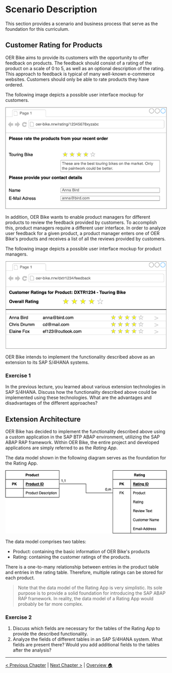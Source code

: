 # Scenario Description

This section provides a scenario and business process that serve as the foundation
for this curriculum.

## Customer Rating for Products

OER Bike aims to provide its customers with the opportunity to offer feedback on
products. The feedback should consist of a rating of the product on a scale of 0
to 5, as well as an optional description of the rating. This approach to feedback
is typical of many well-known e-commerce websites. Customers should only be able
to rate products they have ordered.

The following image depicts a possible user interface mockup for customers.

![Customer User Interface](imgs/scenario/customer_feedback_mock.drawio.png)

In addition, OER Bike wants to enable product managers for different products to
review the feedback provided by customers. To accomplish this, product managers require
a different user interface. In order to analyze user feedback for a given product,
a product manager enters one of OER Bike's products and receives a list of all
the reviews provided by customers.

The following image depicts a possible user interface mockup for product managers.

![Product Manager User Interface](imgs/scenario/product_feedback_mock.drawio.png)

OER Bike intends to implement the functionality described above as an extension to its SAP S/4HANA systems.

### Exercise 1

In the previous lecture, you learned about various extension technologies in SAP
S/4HANA. Discuss how the functionality described above could be implemented using
these technologies. What are the advantages and disadvantages of the different approaches?

## Extension Architecture

OER Bike has decided to implement the functionality described above using a custom
application in the SAP BTP ABAP environment, utilizing the SAP ABAP RAP framework.
Within OER Bike, the entire project and developed applications are simply referred
to as the _Rating App_.

The data model shown in the following diagram serves as the foundation for the Rating App.

![Data Model for the Rating Application](imgs/scenario/scenario_data_model.drawio.png)

The data model comprises two tables:

- Product: containing the basic information of OER Bike's products
- Rating: containing the customer ratings of the products.

There is a one-to-many relationship between entries in the product table and entries
in the rating table. Therefore, multiple ratings can be stored for each product.

> Note that the data model of the Rating App is very simplistic. Its sole purpose
> is to provide a solid foundation for introducing the SAP ABAP RAP framework. In reality,
> the data model of a Rating App would probably be far more complex.

### Exercise 2

1. Discuss which fields are necessary for the tables of the Rating App to provide the described functionality.
1. Analyze the fields of different tables in an SAP S/4HANA system. What fields are
   present there? Would you add additional fields to the tables after the analysis?

---

[< Previous Chapter](./abap_rap.md) | [Next Chapter >](./data_model.md) | [Overview 🏠](../README.md)
